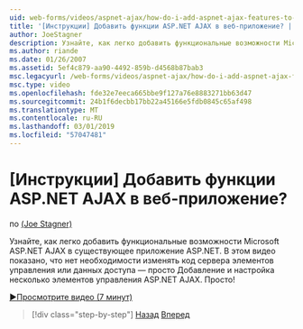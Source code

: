 ```yaml
---
uid: web-forms/videos/aspnet-ajax/how-do-i-add-aspnet-ajax-features-to-an-existing-web-application
title: '[Инструкции] Добавить функции ASP.NET AJAX в веб-приложение? | Документы Майкрософт'
author: JoeStagner
description: Узнайте, как легко добавить функциональные возможности Microsoft ASP.NET AJAX в существующее приложение ASP.NET. В этом видео показано, что нет необходимости для изменения на сервер...
ms.author: riande
ms.date: 01/26/2007
ms.assetid: 5ef4c879-aa90-4492-859b-d4568b87bab3
msc.legacyurl: /web-forms/videos/aspnet-ajax/how-do-i-add-aspnet-ajax-features-to-an-existing-web-application
msc.type: video
ms.openlocfilehash: fde32e7eeca665bbe9f127a76e8883271bb63d47
ms.sourcegitcommit: 24b1f6decbb17bb22a45166e5fdb0845c65af498
ms.translationtype: MT
ms.contentlocale: ru-RU
ms.lasthandoff: 03/01/2019
ms.locfileid: "57047481"
---
```

<a name="how-do-i-add-aspnet-ajax-features-to-an-existing-web-application"></a>[Инструкции] Добавить функции ASP.NET AJAX в веб-приложение?
====================
по [(Joe Stagner)](https://github.com/JoeStagner)

Узнайте, как легко добавить функциональные возможности Microsoft ASP.NET AJAX в существующее приложение ASP.NET. В этом видео показано, что нет необходимости изменять код сервера элементов управления или данных доступа — просто Добавление и настройка несколько элементов управления ASP.NET AJAX. Просто!

[&#9654;Просмотрите видео (7 минут)](https://channel9.msdn.com/Blogs/ASP-NET-Site-Videos/how-do-i-add-aspnet-ajax-features-to-an-existing-web-application)

> [!div class="step-by-step"]
> [Назад](how-do-i-make-client-side-network-callbacks-with-aspnet-ajax.md)
> [Вперед](how-do-i-aspnet-ajax-enable-an-existing-web-service.md)
